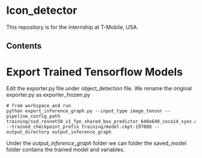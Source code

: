 # Icon_detector
This repository is for the internship at T-Mobile, USA.

## Contents


# Export Trained Tensorflow Models
Edit the exporter.py file under object_detection file. We rename the original exporter.py as  exporter_frozen.py

```
# from workspace and run 
python export_inference_graph.py --input_type image_tensor --pipeline_config_path training/ssd_resnet50_v1_fpn_shared_box_predictor_640x640_coco14_sync.config --trained_checkpoint_prefix training/model.ckpt-197888 --output_directory output_inference_graph
```
Under the *output_inference_graph* folder we can folder the saved_model folder contains the trained model and variables.


